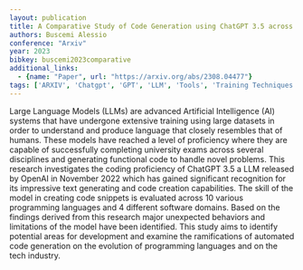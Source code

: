 ```yaml
---
layout: publication
title: A Comparative Study of Code Generation using ChatGPT 3.5 across 10 Programming Languages
authors: Buscemi Alessio
conference: "Arxiv"
year: 2023
bibkey: buscemi2023comparative
additional_links:
  - {name: "Paper", url: "https://arxiv.org/abs/2308.04477"}
tags: ['ARXIV', 'Chatgpt', 'GPT', 'LLM', 'Tools', 'Training Techniques']
---
```

Large Language Models (LLMs) are advanced Artificial Intelligence (AI) systems that have undergone extensive training using large datasets in order to understand and produce language that closely resembles that of humans. These models have reached a level of proficiency where they are capable of successfully completing university exams across several disciplines and generating functional code to handle novel problems. This research investigates the coding proficiency of ChatGPT 3.5 a LLM released by OpenAI in November 2022 which has gained significant recognition for its impressive text generating and code creation capabilities. The skill of the model in creating code snippets is evaluated across 10 various programming languages and 4 different software domains. Based on the findings derived from this research major unexpected behaviors and limitations of the model have been identified. This study aims to identify potential areas for development and examine the ramifications of automated code generation on the evolution of programming languages and on the tech industry.
